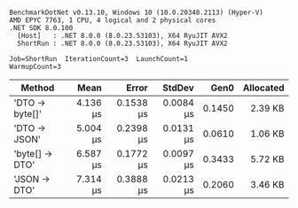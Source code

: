 ```

BenchmarkDotNet v0.13.10, Windows 10 (10.0.20348.2113) (Hyper-V)
AMD EPYC 7763, 1 CPU, 4 logical and 2 physical cores
.NET SDK 8.0.100
  [Host]   : .NET 8.0.0 (8.0.23.53103), X64 RyuJIT AVX2
  ShortRun : .NET 8.0.0 (8.0.23.53103), X64 RyuJIT AVX2

Job=ShortRun  IterationCount=3  LaunchCount=1  
WarmupCount=3  

```
| Method         | Mean     | Error     | StdDev    | Gen0   | Allocated |
|--------------- |---------:|----------:|----------:|-------:|----------:|
| &#39;DTO → byte[]&#39; | 4.136 μs | 0.1538 μs | 0.0084 μs | 0.1450 |   2.39 KB |
| &#39;DTO → JSON&#39;   | 5.004 μs | 0.2398 μs | 0.0131 μs | 0.0610 |   1.06 KB |
| &#39;byte[] → DTO&#39; | 6.587 μs | 0.1772 μs | 0.0097 μs | 0.3433 |   5.72 KB |
| &#39;JSON → DTO&#39;   | 7.314 μs | 0.3888 μs | 0.0213 μs | 0.2060 |   3.46 KB |
